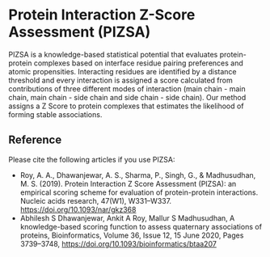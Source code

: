 # Protein Interaction Z-Score Assessment (PIZSA)

PIZSA is a knowledge-based statistical potential that evaluates protein-protein complexes based on interface residue pairing preferences and atomic propensities. Interacting residues are identified by a distance threshold and every interaction is assigned a score calculated from contributions of three different modes of interaction (main chain - main chain, main chain - side chain and side chain - side chain). Our method assigns a Z Score to protein complexes that estimates the likelihood of forming stable associations.

## Reference
Please cite the following articles if you use PIZSA:
* Roy, A. A., Dhawanjewar, A. S., Sharma, P., Singh, G., & Madhusudhan, M. S. (2019). Protein Interaction Z Score Assessment (PIZSA): an empirical scoring scheme for evaluation of protein-protein interactions. Nucleic acids research, 47(W1), W331–W337. https://doi.org/10.1093/nar/gkz368
* Abhilesh S Dhawanjewar, Ankit A Roy, Mallur S Madhusudhan, A knowledge-based scoring function to assess quaternary associations of proteins, Bioinformatics, Volume 36, Issue 12, 15 June 2020, Pages 3739–3748, https://doi.org/10.1093/bioinformatics/btaa207

